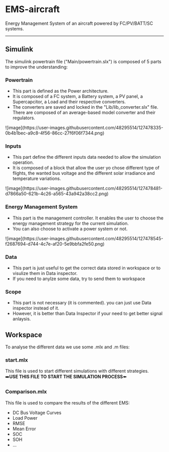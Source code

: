 # EMS-aircraft
Energy Management System of an aircraft powered by FC/PV/BATT/SC systems.
<hr/>

## Simulink
The simulink powertrain file ("Main/powertrain.slx") is composed of 5 parts to improve the understanding:
### Powertrain
<ul>
  <li>This part is defined as the Power architecture.</li>
  <li>It is composed of a FC system, a Battery system, a PV panel, a Supercapcitor, a Load and their respective converters.</li>
  <li>The converters are saved and locked in the "Lib/lib_converter.slx" file. There are composed of an average-based model converter and their regulators.</li>
</ul>
![image](https://user-images.githubusercontent.com/48295514/127478335-0b4b1bec-a9c8-4f56-86cc-27f6f06f7344.png)

### Inputs
<ul>
  <li>This part define the different inputs data needed to allow the simulation operation.</li>
  <li>It is composed of a block that allow the user yo chose different type of flights, the wanted bus voltage and the different solar irradiance and temperature variations.</li>
</ul>
![image](https://user-images.githubusercontent.com/48295514/127478481-d7866a50-621b-4c26-a565-43a942a38cc2.png)

### Energy Management System
<ul>
  <li>This part is the management controller. It enables the user to choose the energy management strategy for the current simulation.</li>
  <li>You can also choose to activate a power system or not.</li>
</ul>
![image](https://user-images.githubusercontent.com/48295514/127478545-f2687694-d744-4c7e-af20-5e9bbfa2fe50.png)

### Data
<ul>
  <li>This part is just useful to get the correct data stored in workspace or to visulize them in Data inspector.</li>
  <li>If you need to anylze some data, try to send them to workspace</li>
</ul>

### Scope
<ul>
  <li>This part is not necessary (it is commented). you can just use Data inspector instead of it.</li>
  <li>However, it is better than Data Inspector if your need to get better signal anlaysis.</li>
</ul>

## Workspace
To analyse the different data we use some .mlx and .m files:
### start.mlx
This file is used to start different simulations with different strategies.</br>
:arrow_right:<b>USE THIS FILE TO START THE SIMULATION PROCESS</b>:arrow_left:
### Comparison.mlx
This file is used to compare the results of the different EMS:
<ul>
  <li>DC Bus Voltage Curves</li>
  <li>Load Power</li>
  <li>RMSE</li>
  <li>Mean Error</li>
  <li>SOC</li>
  <li>SOH</li>
  <li>...</li>
</ul>
